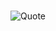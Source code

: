#
![Quote](https://drive.google.com/file/d/1uOvPZT9735skpQ1TDJ50e0NC4NK-4Lo6/view?usp=sharing)

<!--
**sumit12071988/sumit12071988** is a ✨ _special_ ✨ repository because its `README.md` (this file) appears on your GitHub profile.

Here are some ideas to get you started:

- 🔭 I’m currently working on ... Selenium
- 🌱 I’m currently learning ... Appium
- 👯 I’m looking to collaborate on ... 
- 🤔 I’m looking for help with ... Rest Assured
- 💬 Ask me about ... Web,Mobile and Window automations
- 📫 How to reach me: ...
- 😄 Pronouns: ...
- ⚡ Fun fact: ...

![Quote](https://www.lemonthistle.com/wp-content/uploads/2019/08/September2019TechWallpaperQuote.jpg)

-->
